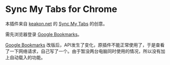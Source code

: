 # Sync My Tabs for Chrome

本插件来自 [keakon.net] 的 [Sync My Tabs] 的创意。

需先浏览器登录 [Google Bookmarks]。

[Google Bookmarks] 改版后，API发生了变化，原插件不能正常使用了，于是查看了一下网络请求，自己写了一个。由于暂没两台电脑同时使用的情况，所以没有加上自动载入的功能。</p>


  [keakon.net]: http://keakon.net
  [Sync My Tabs]: https://chrome.google.com/webstore/detail/eoallbnddbimmpfiodogdpndionkkjgb
  [Google Bookmarks]: https://www.google.com/bookmarks



